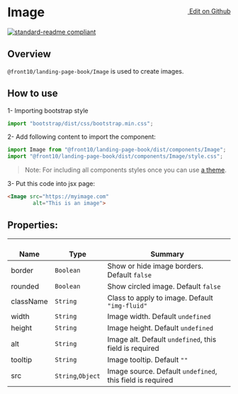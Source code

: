 <a style="float:right; margin-top: 30px;" target="_blank" href="https://github.com/front10/landing-page-book/edit/master/src/components/Image/README.md"> <img width="15px;" src="https://assets-cdn.github.com/images/icons/emoji/unicode/270f.png"/> Edit on Github
</a>

# Image

[![standard-readme compliant](https://img.shields.io/badge/standard--readme-OK-green.svg?style=flat-square)](https://github.com/RichardLitt/standard-readme)

## Overview
`@front10/landing-page-book/Image` is used to create images.

## How to use
1- Importing bootstrap style

```js
import "bootstrap/dist/css/bootstrap.min.css";
```
2- Add following content to import the component:

```js
import Image from "@front10/landing-page-book/dist/components/Image";
import "@front10/landing-page-book/dist/components/Image/style.css";
```

> Note: For including all components styles once you can use [a theme](https://github.com/front10/landing-page-book/wiki/Theming).

3- Put this code into jsx page:
```html
<Image src="https://myimage.com"
        alt="This is an image">
```

## Properties:

| </br>Name   | </br>Type | </br>Summary                                                                                 | 
| ------------| - | ------------------------------------------------------------------------------------------------------ |
| border      | `Boolean` | Show or hide image borders. Default `false` |
| rounded      | `Boolean` | Show circled image. Default `false` |
| className      | `String` | Class to apply to image. Default `"img-fluid"` |
| width      | `String` | Image width. Default `undefined` |
| height      | `String` | Image height. Default `undefined` |
| alt      | `String` | Image alt. Default `undefined`, this field is required |
| tooltip      | `String` | Image tooltip. Default `""` |
| src      | `String`,`Object` | Image source. Default `undefined`, this field is required |

